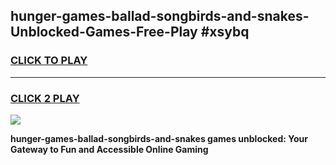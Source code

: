 
## hunger-games-ballad-songbirds-and-snakes-Unblocked-Games-Free-Play #xsybq
<h3>
<a href="https://us.freeplayer.one?title=hunger-games-ballad-songbirds-and-snakes&ref=9M">CLICK TO PLAY</a></h3>
<hr>

<h3>
<a href="https://us.freeplayer.one?title=hunger-games-ballad-songbirds-and-snakes&ref=9M">CLICK 2 PLAY</a>
  
</h3>

<a href="https://us.freeplayer.one?title=hunger-games-ballad-songbirds-and-snakes&ref=9M"><img src="https://clearcache.store/games.png"></a>


**hunger-games-ballad-songbirds-and-snakes games unblocked: Your Gateway to Fun and Accessible Online Gaming**

